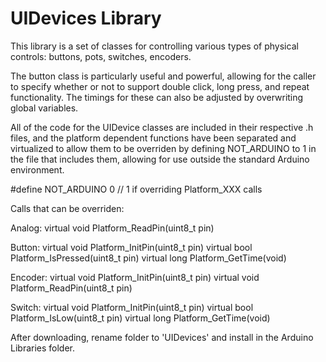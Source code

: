 UIDevices Library
================================================================

This library is a set of classes for controlling various types of physical controls: buttons, pots, switches, encoders.

The button class is particularly useful and powerful, allowing for the caller to specify whether or not to support double click, long press, and repeat functionality. The timings for these can also be adjusted by overwriting global variables.

All of the code for the UIDevice classes are included in their
respective .h files, and the platform dependent functions have
been separated and virtualized to allow them to be overriden
by defining NOT_ARDUINO to 1 in the file that includes them,
allowing for use outside the standard Arduino environment.

#define NOT_ARDUINO 0 // 1 if overriding Platform_XXX calls

Calls that can be overriden:

Analog:
  virtual void Platform_ReadPin(uint8_t pin)

Button:
  virtual void Platform_InitPin(uint8_t pin)
  virtual bool Platform_IsPressed(uint8_t pin)
  virtual long Platform_GetTime(void)

Encoder:
  virtual void Platform_InitPin(uint8_t pin)
  virtual void Platform_ReadPin(uint8_t pin)

Switch:
  virtual void Platform_InitPin(uint8_t pin)
  virtual bool Platform_IsLow(uint8_t pin)
  virtual long Platform_GetTime(void)

After downloading, rename folder to 'UIDevices' and install in the Arduino Libraries folder.
